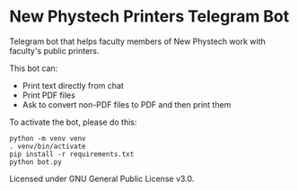 # New Phystech Printers Telegram Bot

Telegram bot that helps faculty members of New Phystech work with faculty's public printers.

This bot can:

- Print text directly from chat
- Print PDF files
- Ask to convert non-PDF files to PDF and then print them

To activate the bot, please do this:

```
python -m venv venv
. venv/bin/activate
pip install -r requirements.txt
python bot.py
```

Licensed under GNU General Public License v3.0.
